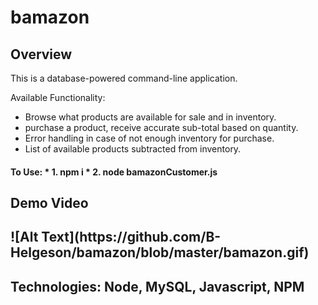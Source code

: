# bamazon

<h2>Overview</h2>

This is a database-powered command-line application. 

Available Functionality:   
* Browse what products are available for sale and in inventory.
* purchase a product, receive accurate sub-total based on quantity.
* Error handling in case of not enough inventory for purchase. 
* List of available products subtracted from inventory. 


<h4>To Use: 
* 1. npm i
* 2. node bamazonCustomer.js</h4>

<h2>Demo Video<h2>
![Alt Text](https://github.com/B-Helgeson/bamazon/blob/master/bamazon.gif)

<h2>Technologies: Node, MySQL, Javascript, NPM</h2>

